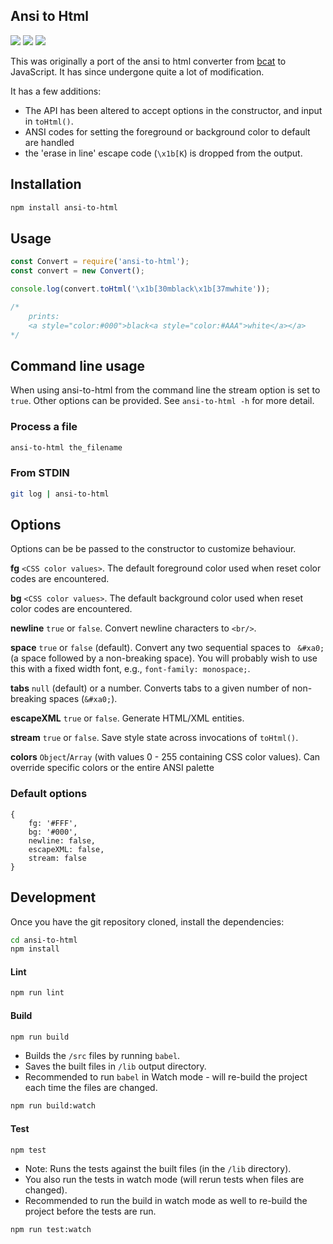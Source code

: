 ## Ansi to Html

[![](https://img.shields.io/travis/rburns/ansi-to-html.svg)](https://travis-ci.org/rburns/ansi-to-html/branches)
[![](https://img.shields.io/npm/v/ansi-to-html.svg)](https://www.npmjs.com/package/ansi-to-html)
![](https://img.shields.io/npm/dm/ansi-to-html.svg)

This was originally a port of the ansi to html converter from
[bcat](https://github.com/rtomayko/bcat/blob/master/lib/bcat/ansi.rb) to
JavaScript. It has since undergone quite a lot of modification.

It has a few additions:

* The API has been altered to accept options in the constructor, and input in `toHtml()`.
* ANSI codes for setting the foreground or background color to default are handled
* the 'erase in line' escape code (`\x1b[K`) is dropped from the output.

## Installation

```bash
npm install ansi-to-html
```

## Usage

```javascript
const Convert = require('ansi-to-html');
const convert = new Convert();

console.log(convert.toHtml('\x1b[30mblack\x1b[37mwhite'));

/*
    prints:
    <a style="color:#000">black<a style="color:#AAA">white</a></a>
*/
```

## Command line usage

When using ansi-to-html from the command line the stream option is set to `true`.
Other options can be provided. See `ansi-to-html -h` for more detail.

### Process a file

```bash
ansi-to-html the_filename
```

### From STDIN

```bash
git log | ansi-to-html
```

## Options

Options can be be passed to the constructor to customize behaviour.

**fg** `<CSS color values>`. The default foreground color used when reset color codes are encountered.

**bg** `<CSS color values>`. The default background color used when reset color codes are encountered.

**newline** `true` or `false`. Convert newline characters to `<br/>`.

**space** `true` or `false` (default). Convert any two sequential spaces to ` &#xa0;` (a space followed by a non-breaking space). You will probably wish to use this with a fixed width font, e.g., `font-family: monospace;`.

**tabs** `null` (default) or a number. Converts tabs to a given number of non-breaking spaces (`&#xa0;`).

**escapeXML** `true` or `false`. Generate HTML/XML entities.

**stream** `true` or `false`. Save style state across invocations of `toHtml()`.

**colors** `Object`/`Array` (with values 0 - 255 containing CSS color values). Can override specific colors or the entire ANSI palette

### Default options

```json5
{
    fg: '#FFF',
    bg: '#000',
    newline: false,
    escapeXML: false,
    stream: false
}
```

## Development

Once you have the git repository cloned, install the dependencies:

```bash
cd ansi-to-html
npm install
```

#### Lint

```bash
npm run lint
```

#### Build

```bash
npm run build
```

- Builds the `/src` files by running `babel`.
- Saves the built files in `/lib` output directory.
- Recommended to run `babel` in Watch mode - will re-build the project each time the files are changed.
```bash
npm run build:watch
```

#### Test

```bash
npm test
```
- Note: Runs the tests against the built files (in the `/lib` directory).
- You also run the tests in watch mode (will rerun tests when files are changed).
- Recommended to run the build in watch mode as well to re-build the project before the tests are run.

```bash
npm run test:watch
```
